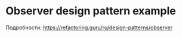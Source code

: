 # Observer design pattern example

Подробности: <https://refactoring.guru/ru/design-patterns/observer>
